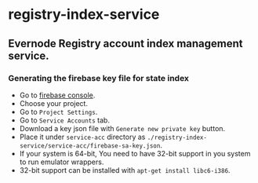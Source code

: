 # registry-index-service
## Evernode Registry account index management service.

### Generating the firebase key file for state index
- Go to [firebase console](https://console.firebase.google.com).
- Choose your project.
- Go to `Project Settings`.
- Go to `Service Accounts` tab.
- Download a key json file with `Generate new private key` button.
- Place it under `service-acc` directory as `./registry-index-service/service-acc/firebase-sa-key.json`.
- If your system is 64-bit, You need to have 32-bit support in you system to run emulator wrappers.
- 32-bit support can be installed with `apt-get install libc6-i386`.
